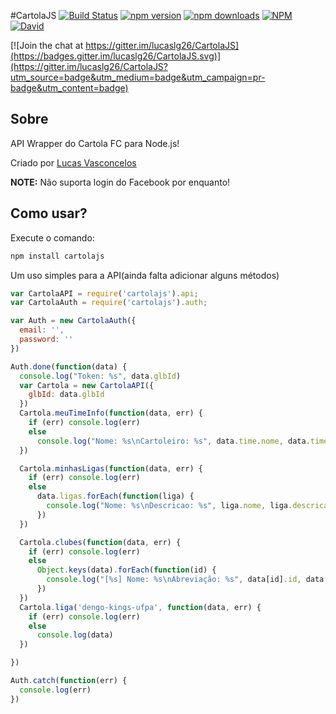 #CartolaJS  [![Build Status](https://img.shields.io/travis/lucaslg26/cartolajs.svg)](https://travis-ci.org/lucaslg26/cartolajs) [![npm version](http://img.shields.io/npm/v/cartolajs.svg)](https://npmjs.org/package/cartolajs) [![npm downloads](https://img.shields.io/npm/dm/cartolajs.svg)](https://npmjs.org/package/cartolajs) [![NPM](https://img.shields.io/npm/l/cartolajs.svg)](https://github.com/lucaslg26/cartolajs/blob/master/LICENSE.md) [![David](https://img.shields.io/david/lucaslg26/cartolajs.svg)](https://david-dm.org/lucaslg26/cartolajs)

[![Join the chat at https://gitter.im/lucaslg26/CartolaJS](https://badges.gitter.im/lucaslg26/CartolaJS.svg)](https://gitter.im/lucaslg26/CartolaJS?utm_source=badge&utm_medium=badge&utm_campaign=pr-badge&utm_content=badge)

## Sobre

API Wrapper do Cartola FC para Node.js!

Criado por [Lucas Vasconcelos](https://github.com/lucaslg26)

**NOTE:** Não suporta login do Facebook por enquanto!

## Como usar?
Execute o comando:

``` javascript
npm install cartolajs
```
Um uso simples para a API(ainda falta adicionar alguns métodos)

```javascript
var CartolaAPI = require('cartolajs').api;
var CartolaAuth = require('cartolajs').auth;

var Auth = new CartolaAuth({
  email: '',
  password: ''
})

Auth.done(function(data) {
  console.log("Token: %s", data.glbId)
  var Cartola = new CartolaAPI({
    glbId: data.glbId
  })
  Cartola.meuTimeInfo(function(data, err) {
    if (err) console.log(err)
    else
      console.log("Nome: %s\nCartoleiro: %s", data.time.nome, data.time.nome_cartola)
  })

  Cartola.minhasLigas(function(data, err) {
    if (err) console.log(err)
    else
      data.ligas.forEach(function(liga) {
        console.log("Nome: %s\nDescricao: %s", liga.nome, liga.descricao)
      })
  })

  Cartola.clubes(function(data, err) {
    if (err) console.log(err)
    else
      Object.keys(data).forEach(function(id) {
        console.log("[%s] Nome: %s\nAbreviação: %s", data[id].id, data[id].nome, data[id].abreviacao);
      })
  })
  Cartola.liga('dengo-kings-ufpa', function(data, err) {
    if (err) console.log(err)
    else
      console.log(data)
  })

})

Auth.catch(function(err) {
  console.log(err)
})
```
